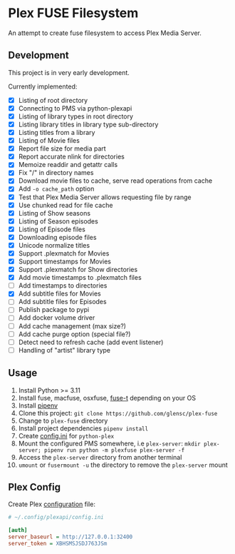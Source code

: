 # Plex FUSE Filesystem

An attempt to create fuse filesystem to access Plex Media Server.

## Development

This project is in very early development.

Currently implemented:
- [x] Listing of root directory
- [x] Connecting to PMS via python-plexapi
- [x] Listing of library types in root directory
- [x] Listing library titles in library type sub-directory
- [x] Listing titles from a library
- [x] Listing of Movie files
- [x] Report file size for media part
- [x] Report accurate nlink for directories
- [x] Memoize readdir and getattr calls
- [x] Fix "/" in directory names
- [x] Download movie files to cache, serve read operations from cache
- [x] Add `-o cache_path` option
- [x] Test that Plex Media Server allows requesting file by range
- [x] Use chunked read for file cache
- [x] Listing of Show seasons
- [x] Listing of Season episodes
- [x] Listing of Episode files
- [x] Downloading episode files
- [x] Unicode normalize titles
- [x] Support .plexmatch for Movies
- [x] Support timestamps for Movies
- [x] Support .plexmatch for Show directories
- [x] Add movie timestamps to .plexmatch files
- [ ] Add timestamps to directories
- [x] Add subtitle files for Movies
- [ ] Add subtitle files for Episodes
- [ ] Publish package to pypi
- [ ] Add docker volume driver
- [ ] Add cache management (max size?)
- [ ] Add cache purge option (special file?)
- [ ] Detect need to refresh cache (add event listener)
- [ ] Handling of "artist" library type

## Usage

1. Install Python >= 3.11
1. Install fuse, macfuse, osxfuse, [fuse-t](https://github.com/macos-fuse-t/fuse-t) depending on your OS
1. Install [pipenv](https://pipenv.pypa.io/en/latest/installation.html)
1. Clone this project: `git clone https://github.com/glensc/plex-fuse`
1. Change to `plex-fuse` directory
1. Install project dependencies `pipenv install`
1. Create [config.ini](#plex-config) for `python-plex`
1. Mount the configured PMS somewhere, i.e `plex-server`: `mkdir plex-server; pipenv run python -m plexfuse plex-server -f`
1. Access the `plex-server` directory from another terminal
1. `umount` or `fusermount -u` the directory to remove the `plex-server` mount

## Plex Config

Create Plex [configuration] file:

```ini
# ~/.config/plexapi/config.ini

[auth]
server_baseurl = http://127.0.0.1:32400
server_token = XBHSMSJSDJ763JSm
```

[configuration]: https://python-plexapi.readthedocs.io/en/latest/configuration.html
